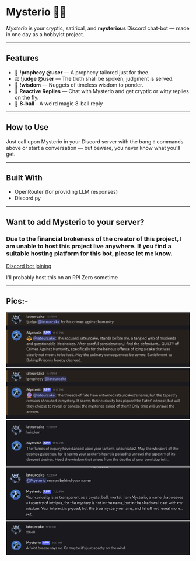 # Mysterio 🤖🔮

*Mysterio* is your cryptic, satirical, and **mysterious** Discord chat-bot — made in one day as a hobbyist project.

---

## Features

- 🔮 **!prophecy @user** — A prophecy tailored just for thee. 
- ⚖️  **!judge @user** — The truth shall be spoken; judgment is served.
- 📜 **!wisdom** — Nuggets of timeless wisdom to ponder.
- 💬 **Reactive Replies** — Chat with Mysterio and get cryptic or witty replies on the fly.
- 🎱 **8-ball** - A weird magic 8-ball reply
---

## How to Use

Just call upon Mysterio in your Discord server with the bang `!` commands above or start a conversation — but beware, you never know what you’ll get.

---

## Built With

- OpenRouter (for providing LLM responses)
- Discord.py

---

## Want to add Mysterio to your server?

### Due to the financial brokeness of the creator of this project, I am unable to host this project live anywhere. If you find a suitable hosting platform for this bot, please let me know. 

[Discord bot joining](https://discord.com/oauth2/authorize?client_id=1373682787340517528)

I'll probably host this on an RPI Zero sometime

---


## Pics:-

![Pic 1](images/pic1.png)
![Pic 2](images/pic2.png)
![Pic 3](images/pic3.png)
![Pic 4](images/pic4.png)
![Pic 5](images/pic5.png)
